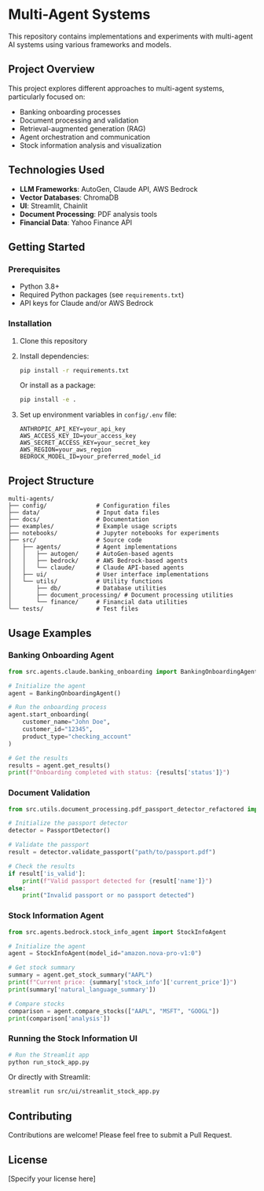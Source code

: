 # Multi-Agent Systems

This repository contains implementations and experiments with multi-agent AI systems using various frameworks and models.

## Project Overview

This project explores different approaches to multi-agent systems, particularly focused on:
- Banking onboarding processes
- Document processing and validation
- Retrieval-augmented generation (RAG)
- Agent orchestration and communication
- Stock information analysis and visualization

## Technologies Used

- **LLM Frameworks**: AutoGen, Claude API, AWS Bedrock
- **Vector Databases**: ChromaDB
- **UI**: Streamlit, Chainlit
- **Document Processing**: PDF analysis tools
- **Financial Data**: Yahoo Finance API

## Getting Started

### Prerequisites

- Python 3.8+
- Required Python packages (see `requirements.txt`)
- API keys for Claude and/or AWS Bedrock

### Installation

1. Clone this repository
2. Install dependencies:
   ```bash
   pip install -r requirements.txt
   ```
   
   Or install as a package:
   ```bash
   pip install -e .
   ```
   
3. Set up environment variables in `config/.env` file:
   ```
   ANTHROPIC_API_KEY=your_api_key
   AWS_ACCESS_KEY_ID=your_access_key
   AWS_SECRET_ACCESS_KEY=your_secret_key
   AWS_REGION=your_aws_region
   BEDROCK_MODEL_ID=your_preferred_model_id
   ```

## Project Structure

```
multi-agents/
├── config/              # Configuration files
├── data/                # Input data files
├── docs/                # Documentation
├── examples/            # Example usage scripts
├── notebooks/           # Jupyter notebooks for experiments
├── src/                 # Source code
│   ├── agents/          # Agent implementations
│   │   ├── autogen/     # AutoGen-based agents
│   │   ├── bedrock/     # AWS Bedrock-based agents
│   │   └── claude/      # Claude API-based agents
│   ├── ui/              # User interface implementations
│   └── utils/           # Utility functions
│       ├── db/          # Database utilities
│       ├── document_processing/ # Document processing utilities
│       └── finance/     # Financial data utilities
└── tests/               # Test files
```

## Usage Examples

### Banking Onboarding Agent

```python
from src.agents.claude.banking_onboarding import BankingOnboardingAgent

# Initialize the agent
agent = BankingOnboardingAgent()

# Run the onboarding process
agent.start_onboarding(
    customer_name="John Doe",
    customer_id="12345",
    product_type="checking_account"
)

# Get the results
results = agent.get_results()
print(f"Onboarding completed with status: {results['status']}")
```

### Document Validation

```python
from src.utils.document_processing.pdf_passport_detector_refactored import PassportDetector

# Initialize the passport detector
detector = PassportDetector()

# Validate the passport
result = detector.validate_passport("path/to/passport.pdf")

# Check the results
if result['is_valid']:
    print(f"Valid passport detected for {result['name']}")
else:
    print("Invalid passport or no passport detected")
```

### Stock Information Agent

```python
from src.agents.bedrock.stock_info_agent import StockInfoAgent

# Initialize the agent
agent = StockInfoAgent(model_id="amazon.nova-pro-v1:0")

# Get stock summary
summary = agent.get_stock_summary("AAPL")
print(f"Current price: {summary['stock_info']['current_price']}")
print(summary['natural_language_summary'])

# Compare stocks
comparison = agent.compare_stocks(["AAPL", "MSFT", "GOOGL"])
print(comparison['analysis'])
```

### Running the Stock Information UI

```bash
# Run the Streamlit app
python run_stock_app.py
```

Or directly with Streamlit:

```bash
streamlit run src/ui/streamlit_stock_app.py
```

## Contributing

Contributions are welcome! Please feel free to submit a Pull Request.

## License

[Specify your license here]
